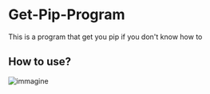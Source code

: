 # Get-Pip-Program

This is a program that get you pip if you don't know how to

## How to use?

![immagine](https://github.com/Fedi6431/Get-Pip-Program/assets/102946457/f5300bc5-d5b9-4dfe-9698-50e969e84faf)
